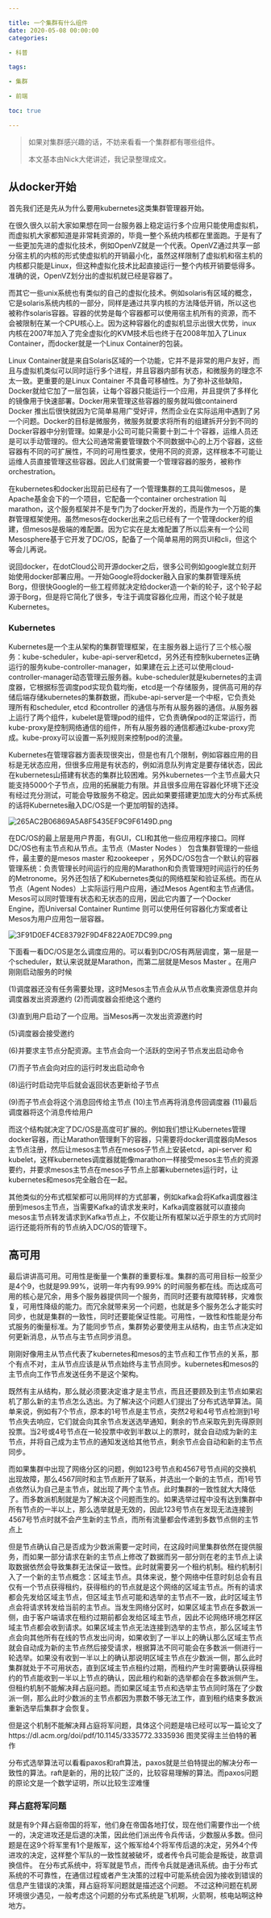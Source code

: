 ```yaml
---

title: 一个集群有什么组件
date: 2020-05-08 00:00:00
categories:

- 科普

tags:

- 集群

- 前端

toc: true

---
```


> 如果对集群感兴趣的话，不妨来看看一个集群都有哪些组件。
>
> 本文基本由Nick大佬讲述，我记录整理成文。

<!-- more -->

## 从docker开始

首先我们还是先从为什么要用kubernetes这类集群管理器开始。

在很久很久以前大家如果想在同一台服务器上稳定运行多个应用只能使用虚拟机，而虚拟机大家都知道是非常耗资源的，毕竟一整个系统内核都在里面跑。于是有了一些更加先进的虚拟化技术，例如OpenVZ就是一个代表。OpenVZ通过共享一部分宿主机的内核的形式使虚拟机的开销最小化，虽然这样限制了虚拟机和宿主机的内核都只能是Linux，但这种虚拟化技术比起直接运行一整个内核开销要低得多。准确的说，OpenVZ划分出的虚拟机就已经是容器了。

而其它一些unix系统也有类似的自己的虚拟化技术。例如solaris有区域的概念，它是solaris系统内核的一部分，同样是通过共享内核的方法降低开销，所以这也被称作solaris容器。容器的优势是每个容器都可以使用宿主机所有的资源，而不会被限制在某一个CPU核心上。因为这种容器化的虚拟机显示出很大优势，inux内核在2007年加入了完全虚拟化的KVM技术后也终于在2008年加入了Linux Container，而docker就是一个Linux Container的包装。

Linux Container就是来自Solaris区域的一个功能，它并不是非常的用户友好，而且与虚拟机类似可以同时运行多个进程，并且容器内部有状态，和微服务的理念不太一致。更重要的是Linux Container 不具备可移植性。为了弥补这些缺陷，Docker就给它加了一层包装，让每个容器只能运行一个应用，并且提供了多样化的镜像用于快速部署。Docker用来管理这些容器的服务就叫做containerd Docker 推出后很快就因为它简单易用广受好评，然而企业在实际运用中遇到了另一个问题。Docker的目标是微服务，微服务就要求将所有的组建拆开分到不同的Docker容器中分别管理。如果是小公司可能只需要十到二十个容器，运维人员还是可以手动管理的。但大公司通常需要管理数个不同数据中心的上万个容器，这些容器有不同的可扩展性，不同的可用性要求，使用不同的资源，这样根本不可能让运维人员直接管理这些容器。因此人们就需要一个管理容器的服务，被称作orchestration。

在kubernetes和docker出现前已经有了一个管理集群的工具叫做mesos，是Apache基金会下的一个项目，它配备一个container orchestration  叫marathon，这个服务框架并不是专门为了docker开发的，而是作为一个万能的集群管理框架使用。虽然mesos在docker出来之后已经有了一个管理docker的组建，但mesos是极端的难配置。因为它实在是太难配置了所以后来有一个公司Mesosphere基于它开发了DC/OS，配备了一个简单易用的网页UI和cli，但这个等会儿再说。

说回docker，在dotCloud公司开源docker之后，很多公司例如google就立刻开始使用docker部署应用。一开始Google将docker融入自家的集群管理系统Borg，但很快Google的一些工程师就决定给docker造一个新的轮子，这个轮子起源于Borg，但是将它简化了很多，专注于调度容器化应用，而这个轮子就是Kubernetes。

### Kubernetes
Kubernetes是一个主从架构的集群管理框架，在主服务器上运行了三个核心服务：kube-scheduler，kube-api-server和etcd，另外还有控制kubernetes正确运行的服务kube-controller-manager，如果建在云上还可以使用cloud-controller-manager动态管理云服务器。kube-scheduler就是kubernetes的主调度器，它根据标签调度pod实现负载均衡，etcd是一个存储服务，提供高可用的存储后端存储kubernetes的集群数据，而kube-api-server是一个中枢，它负责处理所有和scheduler, etcd 和controller 的通信与所有从服务器的通信。从服务器上运行了两个组件，kubelet是管理pod的组件，它负责确保pod的正常运行，而kube-proxy是控制网络通信的组件，所有从服务器的通信都通过kube-proxy完成。kube-proxy可以设置一系列规则来控制pod的流量。

Kubernetes在管理容器方面表现很突出，但是也有几个限制，例如容器应用的目标是无状态应用，但很多应用是有状态的，例如消息队列肯定是要存储状态，因此在kubernetes山搭建有状态的集群比较困难。另外kubernetes一个主节点最大只能支持5000个子节点，应用的拓展能力有限。并且很多应用在容器化环境下还没有经过充分测试，可能会导致服务不稳定。因此如果要搭建更加庞大的分布式系统的话将Kubernetes融入DC/OS是一个更加明智的选择。

![265AC2B06869A5A8F5435EF9C9F6149D.png](https://i.loli.net/2020/05/08/HVRIDvCXn6QKTSL.jpg)


在DC/OS的最上层是用户界面，有GUI，CLI和其他一些应用程序接口。同样DC/OS也有主节点和从节点。主节点（Master Nodes ） 包含集群管理的一些组件，最主要的是mesos master 和zookeeper ，另外DC/OS包含一个默认的容器管理系统：负责管理长时间运行的应用的Marathon和负责管理短时间运行的任务的Metronome。另外还包括了和Kubernetes类似的网络框架和验证系统。而在从节点（Agent Nodes）上实际运行用户应用，通过Mesos Agent和主节点通信。Mesos可以同时管理有状态和无状态的应用，因此它内置了一个Docker Engine，而Universal Container Runtime 则可以使用任何容器化方案或者让Mesos为用户应用包一层容器。

![3F91D0EF4CE83792F9D4F822A0E7DC99.png](https://i.loli.net/2020/05/08/LVmCdgfkeT2yilH.jpg)

下面看一看DC/OS是怎么调度应用的。可以看到DC/OS有两层调度，第一层是一个scheduler，默认来说就是Marathon，而第二层就是Mesos Master 。在用户刚刚启动服务的时候

(1)调度器还没有任务需要处理，这时Mesos主节点会从从节点收集资源信息并向调度器发出资源邀约
(2)而调度器会拒绝这个邀约

(3)直到用户启动了一个应用。当Mesos再一次发出资源邀约时

(5)调度器会接受邀约

(6)并要求主节点分配资源。主节点会向一个活跃的空闲子节点发出启动命令

(7)而子节点会向对应的运行时发出启动命令

(8)运行时启动完毕后就会返回状态更新给子节点

(9)而子节点会将这个消息回传给主节点
(10)主节点再将消息传回调度器
(11)最后调度器将这个消息传给用户

而这个结构就决定了DC/OS是高度可扩展的。例如我们想让Kubernetes管理docker容器，而让Marathon管理剩下的容器，只需要将docker调度器向Mesos主节点注册，然后让mesos主节点在mesos子节点上安装etcd，api-server 和kubelet，这样kubernetes调度器就能像marathon一样接受mesos主节点的资源要约，并要求mesos主节点在mesos子节点上部署kubernetes运行时，让kubernetes和mesos完全融合在一起。

其他类似的分布式框架都可以用同样的方式部署，例如kafka会将Kafka调度器注册到mesos主节点，当需要Kafka的请求发来时，Kafka调度器就可以直接向mesos主节点转发请求到Kafka节点上，不仅能让所有框架以近乎原生的方式同时运行还能将所有的节点纳入DC/OS的管理下。


## 高可用
最后讲讲高可用。可用性是衡量一个集群的重要标准。集群的高可用目标一般至少是4个9，也就是99.99%，说明一年内有99.99% 的时间服务都在线。而达成高可用的核心是冗余，用多个服务器提供同一个服务，而同时还要有故障转移，灾难恢复，可用性降级的能力。而冗余就带来另一个问题，也就是多个服务怎么才能实时同步，也就是集群的一致性，同时还要能保证性能。可用性，一致性和性能是分布式服务的衡量标准。为了能同步节点，集群势必要使用主从结构，由主节点决定如何更新消息，从节点与主节点同步消息。

刚刚好像用主从节点代表了kubernetes和mesos的主节点和工作节点的关系，那个有点不对，主从节点应该是从节点始终与主节点同步。kubernetes和mesos的主节点向工作节点发送任务不是这个架构。

既然有主从结构，那么就必须要决定谁才是主节点，而且还要顾及到主节点如果宕机了那么新的主节点怎么选出。为了解决这个问题人们提出了分布式选举算法。简单来说，例如有7个节点，原本的1号节点是主节点，突然2号和4号节点检测到1号节点失去响应，它们就会向其余节点发送选举通知，剩余的节点采取先到先得原则投票。当2号或4号节点在一轮投票中收到半数以上的票时，就会自动成为新的主节点，并将自己成为主节点的通知发送给其他节点，剩余节点会自动和新的主节点同步。

而如果集群中出现了网络分区的问题，例如123号节点和4567号节点间的交换机出现故障，那么4567同时和主节点断开了联系，并选出一个新的主节点，而1号节点依然认为自己是主节点，就出现了两个主节点。此时集群的一致性就大大降低了。而多数派机制就是为了解决这个问题而生的。如果选举过程中没有达到集群中所有节点的一半以上，那么选举就是无效的，因此123号节点在发现无法连接到4567号节点时就不会产生新的主节点，而所有流量都会传递到多数节点侧的主节点上

但是节点确认自己是否成为少数派需要一定时间，在这段时间里集群依然在提供服务，而如果一部分请求在新的主节点上修改了数据而另一部分则在老的主节点上读取数据依然会导致集群无法保证一致性。此时就需要另一个租约机制。租约机制引入了一个新的主节点概念：区域主节点。具体来说，整个网络中任意时刻总会有且仅有一个节点获得租约，获得租约的节点就是这个网络的区域主节点。所有的请求都会先发给区域主节点，但区域主节点可能和选举的主节点不一致，此时区域主节点会将请求转发给当前的主节点。当发生网络分区时，如果区域主节点在多数派一侧，由于客户端请求在租约过期前都会发给区域主节点，因此不论网络环境怎样区域主节点都会收到请求。如果区域主节点无法连接到选举的主节点，那么区域主节点会向其他所有在线的节点发出问询，如果收到了一半以上的确认那么区域主节点就会自动成为新的主节点然后接受请求，根据算法不同可能会在多数派一侧进行一轮选举。如果没有收到一半以上的确认那说明区域主节点在少数派一侧，那么此时集群就处于不可用状态，直到区域主节点租约过期，而租约产生时需要确认获得租约的节点能收到一半以上节点的确认，因此租约和新的选举都会在多数派侧产生。但租约机制不能解决拜占庭问题。而如果区域主节点和选举主节点同时落在了少数派一侧，那么此时少数派的主节点都因为票数不够无法工作，直到租约结束多数派重新选举后集群才会恢复。

但是这个机制不能解决拜占庭将军问题，具体这个问题是啥已经可以写一篇论文了https://dl.acm.org/doi/pdf/10.1145/3335772.3335936 图灵奖得主兰伯特的著作

分布式选举算法可以看看paxos和raft算法，paxos就是兰伯特提出的解决分布一致性的算法。raft是新的，用的比较广泛的，比较容易理解的算法。而paxos问题的原论文是一个数学证明，所以比较生涩难懂

### 拜占庭将军问题

就是有9个拜占庭帝国的将军，他们身在帝国各地打仗，现在他们需要作出一个统一的，决定进攻还是后退的决策，因此他们派出传令兵传话，少数服从多数。但问题是在这9个将军里有1个是叛军，这个叛军给4个将军传后退的决定，另外4个传进攻的决定，这样整个军队的一致性就被破坏，或者传令兵可能会是叛徒，故意调换信件。
在分布式系统中，将军就是节点，而传令兵就是通讯系统。由于分布式系统的不可靠性，在通信过程或者产生决策的过程中可能系统会因为接收到错误的信息产生错误的决策，拜占庭将军问题就是描述这个问题。
不过这种问题在机房环境很少遇见，一般考虑这个问题的分布式系统是飞机啊，火箭啊，核电站啊这种地方。


